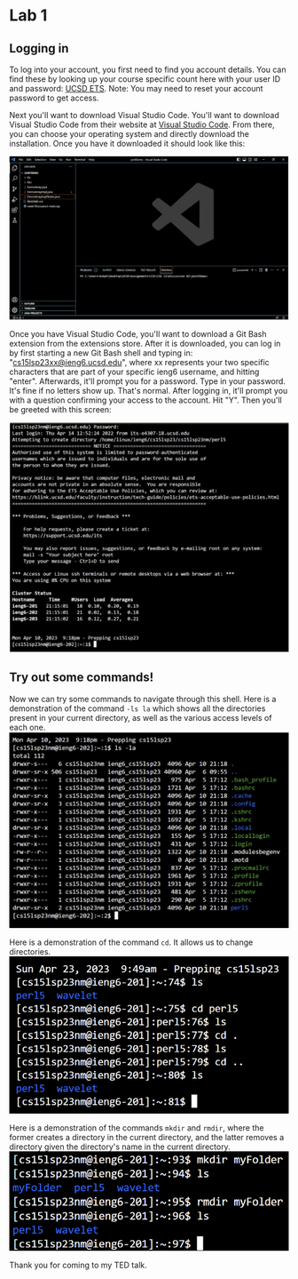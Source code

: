 Lab 1
=====
## Logging in

To log into your account, you first need to find you account details. You can find these by looking up your course specific count here with your user ID and password: [UCSD ETS](https://sdacs.ucsd.edu/~icc/index.php).
Note: You may need to reset your account password to get access.

Next you'll want to download Visual Studio Code. You'll want to download Visual Studio Code from their website at [Visual Studio Code](https://code.visualstudio.com/). From there, you can choose your operating system and directly download the installation. 
Once you have it downloaded it should look like this:

![Image](vscInstall.png)

Once you have Visual Studio Code, you'll want to download a Git Bash extension from the extensions store. After it is downloaded, you can log in by first starting a new Git Bash shell and typing in: "cs15lsp23xx@ieng6.ucsd.edu", where xx represents your two specific characters that are part of your specific ieng6 username, and hitting "enter". Afterwards, it'll prompt you for a password. Type in your password. It's fine if no letters show up. That's normal. After logging in, it'll prompt you with a question confirming your access to the account. Hit "Y". Then you'll be greeted with this screen:

![Image](login.png)

## Try out some commands!
Now we can try some commands to navigate through this shell. Here is a demonstration of the command `-ls la` which shows all the directories present in your current directory, as well as the various access levels of each one.
![Image](lsla.png)

Here is a demonstration of the command `cd`. It allows us to change directories.
![Image](cd.png)

Here is a demonstration of the commands `mkdir` and `rmdir`, where the former creates a directory in the current directory, and the latter removes a directory given the directory's name in the current directory.
![Image](mkdir.png)

Thank you for coming to my TED talk.
